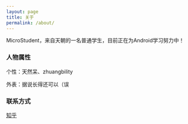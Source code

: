 ```yaml
---
layout: page
title: 关于
permalink: /about/
---
```


MicroStudent，来自天朝的一名普通学生，目前正在为Android学习努力中！

### 人物属性

个性：天然呆、zhuangbility

外表：据说长得还可以（误


### 联系方式

[知乎](http://www.zhihu.com/people/yizhang-shu-xie)
